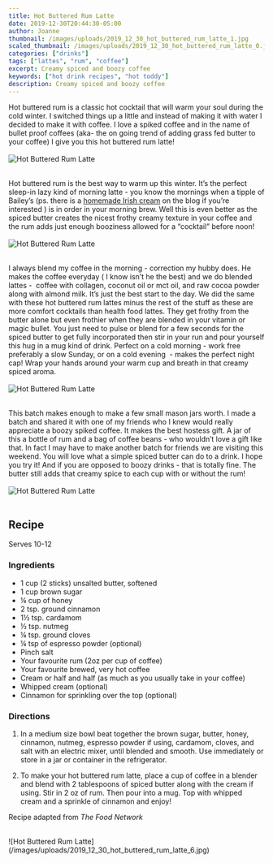 ```yaml
---
title: Hot Buttered Rum Latte
date: 2019-12-30T20:44:30-05:00
author: Joanne
thumbnail: /images/uploads/2019_12_30_hot_buttered_rum_latte_1.jpg
scaled_thumbnail: /images/uploads/2019_12_30_hot_buttered_rum_latte_0.jpg
categories: ["drinks"]
tags: ["lattes", "rum", "coffee"]
excerpt: Creamy spiced and boozy coffee
keywords: ["hot drink recipes", "hot toddy"]
description: Creamy spiced and boozy coffee
---
```


Hot buttered rum is a classic hot cocktail that will warm your soul during the cold winter. I switched things up a little and instead of making it with water I decided to make it with coffee. I love a spiked coffee and in the name of bullet proof coffees (aka- the on going trend of adding grass fed butter to your coffee) I give you this hot buttered rum latte! 
</br>
</br>
![Hot Buttered Rum Latte](/images/uploads/2019_12_30_hot_buttered_rum_latte_2.jpg)
</br>
</br>

Hot buttered rum is the best way to warm up this winter. It’s the perfect sleep-in lazy kind of morning latte - you know the mornings when a tipple of Bailey’s (ps. there is a [homemade Irish cream](https://www.oliveandmango.com/homemade-irish-cream/) on the blog if you’re interested  ) is in order in your morning brew. Well this is even better as the spiced butter creates the nicest frothy creamy texture in your coffee and the rum adds just enough booziness allowed for a “cocktail” before noon! 
</br>
</br>
![Hot Buttered Rum Latte](/images/uploads/2019_12_30_hot_buttered_rum_latte_3.jpg)
</br>
</br>

I always blend my coffee in the morning - correction my hubby does. He makes the coffee everyday ( I know isn’t he the best) and we do blended lattes -  coffee with collagen, coconut oil or mct oil, and raw cocoa powder along with almond milk. It’s just the best start to the day. We did the same with these hot buttered rum lattes minus the rest of the stuff as these are more comfort cocktails than health food lattes. They get frothy from the butter alone but even frothier when they are blended in your vitamin or magic bullet. You just need to pulse or blend for a few seconds for the spiced butter to get fully incorporated then stir in your run and pour yourself this hug in a mug kind of drink. Perfect on a cold morning - work free preferably a slow Sunday, or on a cold evening  - makes the perfect night cap! Wrap your hands around your warm cup and breath in that creamy spiced aroma. 
</br>
</br>
![Hot Buttered Rum Latte](/images/uploads/2019_12_30_hot_buttered_rum_latte_4.jpg)
</br>
</br>

This batch makes enough to make a few small mason jars worth. I made a batch and shared it with one of my friends who I knew would really appreciate a boozy spiked coffee. It makes the best hostess gift. A jar of this a bottle of rum and a bag of coffee beans - who wouldn’t love a gift like that. In fact I may have to make another batch for friends we are visiting this weekend. You will love what a simple spiced butter can do to a drink. I hope you try it! And if you are opposed to boozy drinks - that is totally fine. The butter still adds that creamy spice to each cup with or without the rum!
</br>
</br>
![Hot Buttered Rum Latte](/images/uploads/2019_12_30_hot_buttered_rum_latte_5.jpg)
</br>
</br>

## Recipe
Serves 10-12 
</br>

### Ingredients

* <span itemprop="ingredients">1 cup (2 sticks) unsalted butter, softened</span>
* <span itemprop="ingredients">1 cup brown sugar</span>
* <span itemprop="ingredients">&frac14; cup of honey </span>
* <span itemprop="ingredients">2 tsp. ground cinnamon</span>
* <span itemprop="ingredients">1&frac12; tsp. cardamom</span>
* <span itemprop="ingredients">&frac12; tsp. nutmeg</span>
* <span itemprop="ingredients">&frac14; tsp. ground cloves</span>
* <span itemprop="ingredients"> &frac14; tsp of espresso powder (optional) </span>
* <span itemprop="ingredients">Pinch salt</span>
* <span itemprop="ingredients">Your favourite rum (2oz per cup of coffee) </span>
* <span itemprop="ingredients">Your favourite brewed, very hot coffee</span>
* <span itemprop="ingredients">Cream or half and half (as much as you usually take in your coffee) </span>
* <span itemprop="ingredients">Whipped cream (optional)</span>
* <span itemprop="ingredients">Cinnamon for sprinkling over the top (optional)</span>

### Directions 

1. In a medium size bowl beat together the brown sugar, butter, honey, cinnamon, nutmeg, espresso powder if using, cardamom, cloves, and salt with an electric mixer, until blended and smooth. Use immediately or store in a jar or container in the refrigerator.

1. To make your hot buttered rum latte, place a cup of coffee in a blender and blend with 2 tablespoons of spiced butter along with the cream if using. Stir in 2 oz of rum. Then pour into a mug. Top with whipped cream and a sprinkle of cinnamon and enjoy! 

Recipe adapted from _The Food Network_

</br>
![Hot Buttered Rum Latte](/images/uploads/2019_12_30_hot_buttered_rum_latte_6.jpg)
